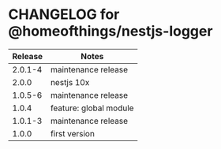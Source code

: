 # CHANGELOG for @homeofthings/nestjs-logger

| Release | Notes                  |
| ------- | ---------------------- |
| 2.0.1-4 | maintenance release    |
| 2.0.0   | nestjs 10x             |
| 1.0.5-6 | maintenance release    |
| 1.0.4   | feature: global module |
| 1.0.1-3 | maintenance release    |
| 1.0.0   | first version          |
